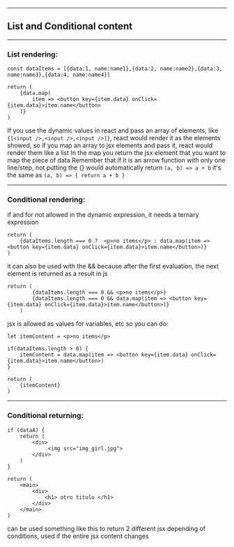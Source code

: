 --------------------------------------------------------------
## List and Conditional content
--------------------------------------------------------------

### List rendering:

    const dataItems = [{data:1, name:name1},{data:2, name:name2},{data:3, name:name3},{data:4, name:name4}]

    return (
        {data.map(
            item => <button key={item.data} onClick={item.data}>item.name</button>
        )}
    )

If you use the dynamic values in react and pass an array of elements, like `{[<input />,<input />,<input />]}`, react would render it as the elements showed, so if you map an array to jsx elements and pass it, react would render them like a list
In the map you return the jsx element that you want to map the piece of data
Remember that if it is an arrow function with only one line/step, not putting the {} would automatically return 
`(a, b) => a + b` it's the same as `(a, b) => { return a + b }`

--------------------------------------------------------------

### Conditional rendering:

if and for not allowed in the dynamic expression, it needs a ternary expression

    return ( 
        {dataItems.length === 0 ?  <p>no items</p> : data.map(item => <button key={item.data} onClick={item.data}>item.name</button>)}
    )

it can also be used with the && because after the first evaluation, the next element is returned as a result in js

    return ( 
            {dataItems.length === 0 && <p>no items</p>}
            {dataItems.length === 0 && data.map(item => <button key={item.data} onClick={item.data}>item.name</button>)}
        )

jsx is allowed as values for variables, etc so you can do:

    let itemContent = <p>no items</p>

    if(dataItems.length > 0) {
        itemContent = data.map(item => <button key={item.data} onClick={item.data}>item.name</button>)
    }

    return (
        {itemContent}
    )

--------------------------------------------------------------

### Conditional returning:

    if (dataA) {
        return (
            <div>
                 <img src="img_girl.jpg"> 
            </div>
        )
    }

    return (
        <main>
            <div>
                <h1> otro titulo </h1>
            </div>
        </main>
    )

can be used something like this to return 2 different jsx depending of conditions, used if the entire jsx content changes